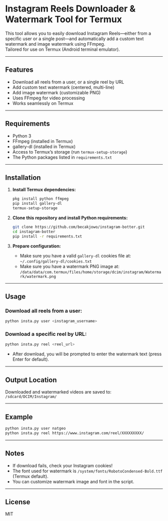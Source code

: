 # Instagram Reels Downloader & Watermark Tool for Termux

This tool allows you to easily download Instagram Reels—either from a specific user or a single post—and automatically add a custom text watermark and image watermark using FFmpeg.  
Tailored for use on Termux (Android terminal emulator).

---

## Features

- Download all reels from a user, or a single reel by URL
- Add custom text watermark (centered, multi-line)
- Add image watermark (customizable PNG)
- Uses FFmpeg for video processing
- Works seamlessly on Termux

---

## Requirements

- Python 3
- FFmpeg (installed in Termux)
- gallery-dl (installed in Termux)
- Access to Termux’s storage (run `termux-setup-storage`)
- The Python packages listed in `requirements.txt`

---

## Installation

1. **Install Termux dependencies:**
    ```sh
    pkg install python ffmpeg
    pip install gallery-dl
    termux-setup-storage
    ```

2. **Clone this repository and install Python requirements:**
    ```sh
    git clone https://github.com/becakjowo/instagram-botter.git
    cd instagram-botter
    pip install -r requirements.txt
    ```

3. **Prepare configuration:**
    - Make sure you have a valid `gallery-dl` cookies file at:  
      `~/.config/gallery-dl/cookies.txt`
    - Make sure you have a watermark PNG image at:  
      `/data/data/com.termux/files/home/storage/dcim/instagram/Watermark/watermark.png`

---

## Usage

### Download all reels from a user:

```sh
python insta.py user <instagram_username>
```

### Download a specific reel by URL:

```sh
python insta.py reel <reel_url>
```

- After download, you will be prompted to enter the watermark text (press Enter for default).

---

## Output Location

Downloaded and watermarked videos are saved to:  
`/sdcard/DCIM/Instagram/`

---

## Example

```sh
python insta.py user natgeo
python insta.py reel https://www.instagram.com/reel/XXXXXXXXX/
```

---

## Notes

- If download fails, check your Instagram cookies!
- The font used for watermark is `/system/fonts/RobotoCondensed-Bold.ttf` (Termux default).
- You can customize watermark image and font in the script.

---

## License

MIT
